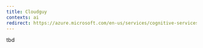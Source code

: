 ```yaml
---
title: Cloudguy
contexts: ai
redirect: https://azure.microsoft.com/en-us/services/cognitive-services/qna-maker/
---
```


tbd
